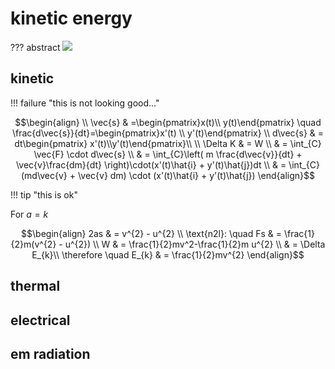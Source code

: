 # kinetic energy

??? abstract
	![](https://i.imgur.com/NkVwtgn.png)
## kinetic

!!! failure "this is not looking good..."

$$\begin{align} \\
\vec{s}  & =\begin{pmatrix}x(t)\\ y(t)\end{pmatrix} \quad \frac{d\vec{s}}{dt}=\begin{pmatrix}x'(t) \\ y'(t)\end{pmatrix} \\
 d\vec{s}  & = dt\begin{pmatrix} x'(t)\\y'(t)\end{pmatrix}\\ \\
\Delta K  & = W \\
 & = \int_{C} \vec{F} \cdot d\vec{s} \\ 
 & = \int_{C}\left( m \frac{d\vec{v}}{dt} + \vec{v}\frac{dm}{dt} \right)\cdot(x'(t)\hat{i} + y'(t)\hat{j})dt \\
 & = \int_{C} (md\vec{v} + \vec{v} dm) \cdot (x'(t)\hat{i} + y'(t)\hat{j})
\end{align}$$

!!! tip "this is ok"

For $a=k$

$$\begin{align}
 2as &  = v^{2} - u^{2} \\
 \text{n2l}: \quad Fs  & = \frac{1}{2}m(v^{2} - u^{2}) \\
  W  & = \frac{1}{2}mv^2-\frac{1}{2}m u^{2} \\
    & = \Delta E_{k}\\
\therefore \quad E_{k} &  = \frac{1}{2}mv^{2}
\end{align}$$

## thermal


## electrical

## em radiation

